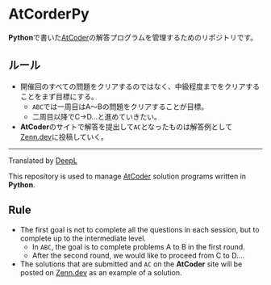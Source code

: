 # AtCorderPy

**Python**で書いた[AtCoder](https://atcoder.jp/)の解答プログラムを管理するためのリポジトリです。

## ルール

- 開催回のすべての問題をクリアするのではなく、中級程度までをクリアすることをまず目標にする。
    - `ABC`では一周目はA～Bの問題をクリアすることが目標。
    - 二周目以降でC→D…と進めていきたい。
- **AtCoder**のサイトで解答を提出して`AC`となったものは解答例として[Zenn.dev](https://zenn.dev/)に投稿していく。

---

Translated by [DeepL](https://www.deepl.com/)

This repository is used to manage [AtCoder](https://atcoder.jp/) solution programs written in **Python**.

## Rule

- The first goal is not to complete all the questions in each session, but to complete up to the intermediate level.
    - In `ABC`, the goal is to complete problems A to B in the first round.
    - After the second round, we would like to proceed from C to D....
- The solutions that are submitted and `AC` on the **AtCoder** site will be posted on [Zenn.dev](https://zenn.dev/) as an example of a solution.
